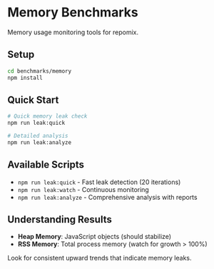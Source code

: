 # Memory Benchmarks

Memory usage monitoring tools for repomix.

## Setup

```bash
cd benchmarks/memory
npm install
```

## Quick Start

```bash
# Quick memory leak check
npm run leak:quick

# Detailed analysis
npm run leak:analyze
```

## Available Scripts

- `npm run leak:quick` - Fast leak detection (20 iterations)
- `npm run leak:watch` - Continuous monitoring  
- `npm run leak:analyze` - Comprehensive analysis with reports

## Understanding Results

- **Heap Memory**: JavaScript objects (should stabilize)
- **RSS Memory**: Total process memory (watch for growth > 100%)

Look for consistent upward trends that indicate memory leaks.